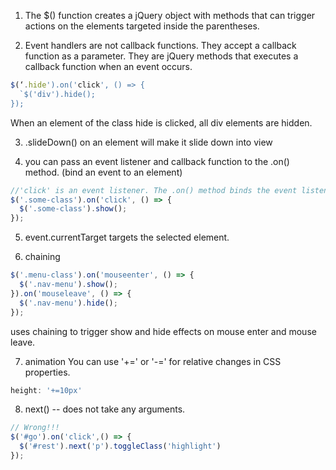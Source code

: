 1. The $() function creates a jQuery object with methods that can trigger actions on the elements targeted inside the parentheses.

2. Event handlers are not callback functions. They accept a callback function as a parameter. 
They are jQuery methods that executes a callback function when an event occurs.
```javascript
$(‘.hide').on('click', () => {
  `$('div').hide();
});
```
When an element of the class hide is clicked, all div elements are hidden.


3. .slideDown() on an element will make it slide down into view

4. you can pass an event listener and callback function to the .on() method. (bind an event to an element)
```javascript
//'click' is an event listener. The .on() method binds the event listener to a jQuery object.
$('.some-class').on('click', () => {
  $('.some-class').show();
});
```

5. event.currentTarget targets the selected element.

6. chaining
```javascript
$('.menu-class').on('mouseenter', () => {
  $('.nav-menu').show();
}).on('mouseleave', () => {
  $('.nav-menu').hide();
});
```
uses chaining to trigger show and hide effects on mouse enter and mouse leave.

7. animation
You can use '+=' or '-=' for relative changes in CSS properties.
```javascript
height: '+=10px'
```
8. next() -- does not take any arguments.
```javascript
// Wrong!!!
$('#go').on('click',() => {
  $('#rest').next('p').toggleClass('highlight')
});
```
